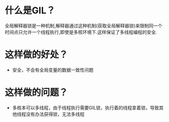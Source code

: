 # 什么是GIL？
全局解释器锁是一种机制,解释器通过这种机制(获取全局解释器锁)来限制同一个时间点只允许一个线程执行,即使是多核环境下.这样保证了多线程编程的安全.

# 这样做的好处？
- 安全，不会有全局变量的数据一致性问题

# 这样做的问题？
- 多核本可以多线程，由于线程执行需要GIL锁，执行着的线程拿着锁，导致其他线程没有办法获得锁，无法多线程



